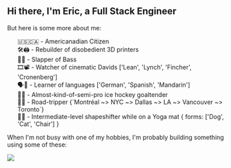 <h2 align="left">
  Hi there, I'm Eric, a Full Stack Engineer
</h2>

<p align="left">
  But here is some more about me:
</p>

<ul align="center" style="list-style-type:none;">
  <li align="left">🇺🇸🇨🇦 - Americanadian Citizen</li>
  <li align="left">🛠️🖨️ - Rebuilder of disobedient 3D printers</li>
  <li align="left">👋🎸 - Slapper of Bass</li>
  <li align="left">🎞️📽️ - Watcher of cinematic Davids ['Lean', 'Lynch', 'Fincher', 'Cronenberg']</li>
  <li align="left">🗣️🙉 - Learner of languages ['German', 'Spanish', 'Mandarin']</li>
  <li align="left">🫷🥅 - Almost-kind-of-semi-pro ice hockey goaltender</li>
  <li align="left">🚦🚙 - Road-tripper {`Montréal ~> NYC ~> Dallas ~> LA ~> Vancouver ~> Toronto`}</li>
  <li align="left">🧘👹 - Intermediate-level shapeshifter while on a Yoga mat { forms: ['Dog', 'Cat', 'Chair'] }</li>
</ul>

<p align="left">
  When I'm not busy with one of my hobbies, I'm probably building something using some of these: 
</p>

<p align="left">
  <a href="https://skillicons.dev">
    <img src="https://skillicons.dev/icons?i=js,ts,react,redux,nextjs,nodejs,express,postman,jest,html,css,tailwind,sass,postgres,mongodb,prisma,webpack,vite,git,github,githubactions,aws,docker,kubernetes,prometheus,grafana&perline=13" />
  </a>
</p>

<!--
**Ericesposito/Ericesposito** is a ✨ _special_ ✨ repository because its `README.md` (this file) appears on your GitHub profile.

Here are some ideas to get you started:

- 🔭 I’m currently working on ...
- 🌱 I’m currently learning ...
- 👯 I’m looking to collaborate on ...
- 🤔 I’m looking for help with ...
- 💬 Ask me about ...
- 📫 How to reach me: ...
- 😄 Pronouns: ...
- ⚡ Fun fact: ...
-->
